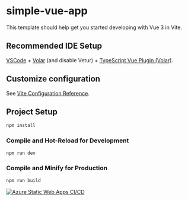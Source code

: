 # simple-vue-app

This template should help get you started developing with Vue 3 in Vite.

## Recommended IDE Setup

[VSCode](https://code.visualstudio.com/) + [Volar](https://marketplace.visualstudio.com/items?itemName=Vue.volar) (and disable Vetur) + [TypeScript Vue Plugin (Volar)](https://marketplace.visualstudio.com/items?itemName=Vue.vscode-typescript-vue-plugin).

## Customize configuration

See [Vite Configuration Reference](https://vitejs.dev/config/).

## Project Setup

```sh
npm install
```

### Compile and Hot-Reload for Development

```sh
npm run dev
```

### Compile and Minify for Production

```sh
npm run build
```

[![Azure Static Web Apps CI/CD](https://github.com/MPZ-00/simple-vue-app/actions/workflows/azure-static-web-apps-orange-water-02610d903.yml/badge.svg)](https://github.com/MPZ-00/simple-vue-app/actions/workflows/azure-static-web-apps-orange-water-02610d903.yml)
